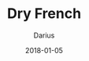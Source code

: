 ---
title: "Dry French"
subtitle: "Darius"
customForwardUrl: "https://www.youtube.com/watch?v=0dAXBJa7EJU"
displayImg: "https://img.youtube.com/vi/0dAXBJa7EJU/0.jpg"
date: "2018-01-05"
newTab: true 
---